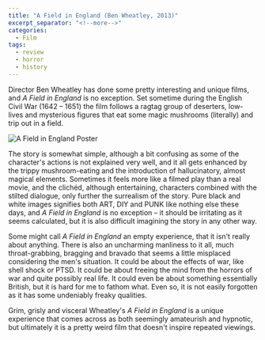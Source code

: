 ```yaml
---
title: "A Field in England (Ben Wheatley, 2013)"
excerpt_separator: "<!--more-->"
categories:
  - Film
tags:
  - review
  - horror
  - history
---
```


Director Ben Wheatley has done some pretty interesting and unique films, and *A Field in England* is no exception. Set sometime during the English Civil War (1642 – 1651) the film follows a ragtag group of deserters, low-lives and mysterious figures that eat some magic mushrooms (literally) and trip out in a field.

<!--more-->

![A Field in England Poster]({{site.url}}/assets/images/A-Field-in-England-poster.jpg)

The story is somewhat simple, although a bit confusing as some of the character's actions is not explained very well, and it all gets enhanced by the trippy mushroom-eating and the introduction of hallucinatory, almost magical elements. Sometimes it feels more like a filmed play than a real movie, and the clichéd, although entertaining, characters combined with the stilted dialogue, only further the surrealism of the story. Pure black and white images signifies both ART, DIY and PUNK like nothing else these days, and *A Field in England* is no exception – it should be irritating as it seems calculated, but it is also difficult imagining the story in any other way.

Some might call *A Field in England* an empty experience, that it isn't really about anything. There is also an uncharming manliness to it all, much throat-grabbing, bragging and bravado that seems a little misplaced considering the men's situation. It could be about the effects of war, like shell shock or PTSD. It could be about freeing the mind from the horrors of war and quite possibly real life. It could even be about something essentially British, but it is hard for me to fathom what. Even so, it is not easily forgotten as it has some undeniably freaky qualities.

Grim, grisly and visceral Wheatley's *A Field in England* is a unique experience that comes across as both seemingly amateurish and hypnotic, but ultimately it is a pretty weird film that doesn't inspire repeated viewings.
